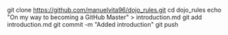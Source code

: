 git clone https://github.com/manuelvita96/dojo_rules.git
cd dojo_rules
echo "On my way to becoming a GitHub Master" > introduction.md
git add introduction.md
git commit -m "Added introduction"
git push

